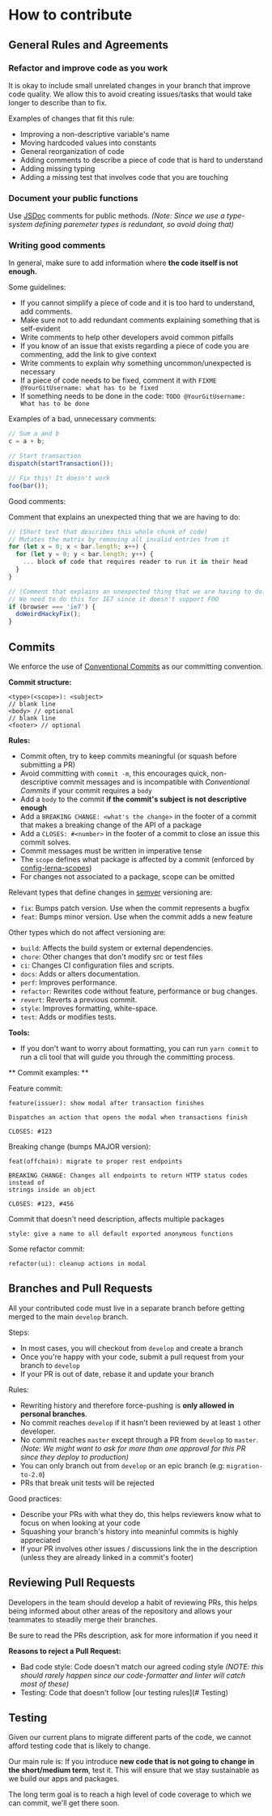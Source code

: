 # How to contribute

## General Rules and Agreements

### Refactor and improve code as you work

It is okay to include small unrelated changes in your branch that improve code quality. We allow this to avoid creating issues/tasks that would take longer to describe than to fix.

Examples of changes that fit this rule:

- Improving a non-descriptive variable's name
- Moving hardcoded values into constants
- General reorganization of code
- Adding comments to describe a piece of code that is hard to understand
- Adding missing typing
- Adding a missing test that involves code that you are touching

### Document your public functions

Use [JSDoc](http://usejsdoc.org/) comments for public methods. _(Note: Since we use a type-system defining paremeter types is redundant, so avoid doing that)_

### Writing good comments

In general, make sure to add information where **the code itself is not enough.**

Some guidelines:

- If you cannot simplify a piece of code and it is too hard to understand, add comments.
- Make sure not to add redundant comments explaining something that is self-evident
- Write comments to help other developers avoid common pitfalls
- If you know of an issue that exists regarding a piece of code you are commenting, add the link to give context
- Write comments to explain why something uncommon/unexpected is necessary
- If a piece of code needs to be fixed, comment it with `FIXME @YourGitUsername: what has to be fixed`
- If something needs to be done in the code: `TODO @YourGitUsername: What has to be done`

Examples of a bad, unnecessary comments:

```js
// Sum a and b
c = a + b;

// Start transaction
dispatch(startTransaction());

// Fix this! It doesn't work
foo(bar());
```

Good comments:

Comment that explains an unexpected thing that we are having to do:

```js
// (Short text that describes this whole chunk of code)
// Mutates the matrix by removing all invalid entries from it
for (let x = 0; x < bar.length; x++) {
  for (let y = 0; y < bar.length; y++) {
    ... block of code that requires reader to run it in their head
  }
}

// (Comment that explains an unexpected thing that we are having to do)
// We need to do this for IE7 since it doesn't support FOO
if (browser === 'ie7') {
  doWeirdHackyFix();
}
```

## Commits

We enforce the use of [Conventional Commits](https://www.conventionalcommits.org/en/v1.0.0-beta.2/) as our committing convention.

**Commit structure:**

```
<type>(<scope>): <subject>
// blank line
<body> // optional
// blank line
<footer> // optional
```

**Rules:**

- Commit often, try to keep commits meaningful (or squash before submitting a PR)
- Avoid committing with `commit -m`, this encourages quick, non-descriptive commit messages and is incompatible with _Conventional Commits_ if your commit requires a `body`
- Add a `body` to the commit **if the commit's subject is not descriptive enough**
- Add a `BREAKING CHANGE: <what's the change>` in the footer of a commit that makes
  a breaking change of the API of a package
- Add a `CLOSES: #<number>` in the footer of a commit to close an issue
  this commit solves.
- Commit messages must be written in imperative tense
- The `scope` defines what package is affected by a commit (enforced by [config-lerna-scopes](https://www.npmjs.com/package/@commitlint/config-lerna-scopes))
- For changes not associated to a package, scope can be omitted

Relevant types that define changes in [semver](https://semver.org/) versioning are:

- `fix`: Bumps patch version. Use when the commit represents a bugfix
- `feat`: Bumps minor version. Use when the commit adds a new feature

Other types which do not affect versioning are:

- `build`: Affects the build system or external dependencies.
- `chore`: Other changes that don't modify src or test files
- `ci`: Changes CI configuration files and scripts.
- `docs`: Adds or alters documentation.
- `perf`: Improves performance.
- `refactor`: Rewrites code without feature, performance or bug changes.
- `revert`: Reverts a previous commit.
- `style`: Improves formatting, white-space.
- `test`: Adds or modifies tests.

**Tools:**

- If you don't want to worry about formatting, you can run `yarn commit` to
  run a cli tool that will guide you through the committing process.

** Commit examples: **

Feature commit:

```
feature(issuer): show modal after transaction finishes

Dispatches an action that opens the modal when transactions finish

CLOSES: #123
```

Breaking change (bumps MAJOR version):

```
feat(offchain): migrate to proper rest endpoints

BREAKING CHANGE: Changes all endpoints to return HTTP status codes instead of
strings inside an object

CLOSES: #123, #456
```

Commit that doesn't need description, affects multiple packages

```
style: give a name to all default exported anonymous functions
```

Some refactor commit:

```
refactor(ui): cleanup actions in modal
```

## Branches and Pull Requests

All your contributed code must live in a separate branch before getting merged to the main `develop` branch.

Steps:

- In most cases, you will checkout from `develop` and create a branch
- Once you're happy with your code, submit a pull request from your branch
  to `develop`
- If your PR is out of date, rebase it and update your branch

Rules:

- Rewriting history and therefore force-pushing is **only allowed in personal branches**.
- No commit reaches `develop` if it hasn't been reviewed by at least `1` other
  developer.
- No commit reaches `master` except through a PR from `develop` to `master`. _(Note: We might want to ask for more than one approval for this PR since they deploy to production)_
- You can only branch out from `develop` or an epic branch (e.g: `migration-to-2.0`)
- PRs that break unit tests will be rejected

Good practices:

- Describe your PRs with what they do, this helps reviewers know what to focus
  on when looking at your code
- Squashing your branch's history into meaninful commits is highly appreciated
- If your PR involves other issues / discussions link the in the description (unless they are already linked in a commit's footer)

## Reviewing Pull Requests

Developers in the team should develop a habit of reviewing PRs, this helps
being informed about other areas of the repository and allows your teammates
to steadily merge their branches.

Be sure to read the PRs description, ask for more information if you need it

**Reasons to reject a Pull Request:**

- Bad code style: Code doesn't match our agreed coding style _(NOTE: this should rarely happen since our code-formatter and linter will catch most of these)_
- Testing: Code that doesn't follow [our testing rules](# Testing)

## Testing

Given our current plans to migrate different parts of the code, we cannot afford
testing code that is likely to change.

Our main rule is: If you introduce **new code that is not going to change in the short/medium term**, test it. This will ensure that we stay sustainable as we build our apps and packages.

The long term goal is to reach a high level of code coverage to which we can
commit, we'll get there soon.

